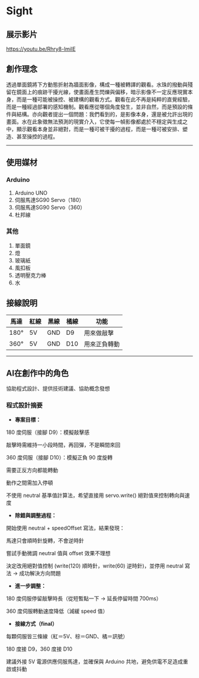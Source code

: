 # Sight
## 展示影片
https://youtu.be/Rhry8-lmiIE
## 創作理念
透過單面鏡將下方動態折射為牆面影像，構成一種被轉譯的觀看。水珠的撥動與殘留在鏡面上的痕跡干擾光線，使畫面產生閃爍與偏移，暗示影像不一定反應現實本身，而是一種可能被操控、被建構的觀看方式。觀看在此不再是純粹的直覺經驗，而是一種經過部署的感知機制。觀看應從哪個角度發生，並非自然，而是預設的條件與結構。亦向觀者提出一個問題：我們看到的，是影像本身，還是被允許出現的畫面。水在此象徵無法預測的現實介入，它使每一幀影像都處於不穩定與生成之中，顯示觀看本身並非絕對，而是一種可被干擾的過程，而是一種可被安排、塑造、甚至操控的過程。

---
## 使用媒材
### Arduino
1. Arduino UNO
2. 伺服馬達SG90 Servo（180）
3. 伺服馬達SG90 Servo（360）
4. 杜邦線
### 其他
1. 單面鏡
2. 燈
3. 玻璃紙
4. 風扣板
5. 透明壓克力棒
6. 水
## 接線說明
| 馬達   | 紅線 | 黑線 | 橘線 | 功能 |
| ---- | ---- | ---------- | ----- | ----- |
| 180° |  5V  |    GND     |   D9  |  用來做敲擊  |
| 360° |  5V  |    GND     |   D10   |  用來正負轉動  |

---
## AI在創作中的角色
協助程式設計、提供技術建議、協助概念發想
### 程式設計摘要
- **專案目標：**

180 度伺服（接腳 D9）：模擬敲擊感

敲擊時需維持一小段時間，再回彈，不是瞬間來回

360 度伺服（接腳 D10）：模擬正負 90 度旋轉
  
需要正反方向都能轉動

動作之間需加入停頓

不使用 neutral 基準值計算法，希望直接用 servo.write() 絕對值來控制轉向與速度

- **除錯與調整過程：**

開始使用 neutral + speedOffset 寫法，結果發現：

馬達只會順時針旋轉，不會逆時針

嘗試手動微調 neutral 值與 offset 效果不理想

決定改用絕對值控制 (write(120) 順時針，write(60) 逆時針)，並停用 neutral 寫法 → 成功解決方向問題

- **進一步調整：**

180 度伺服停留敲擊時長（從短暫點一下 → 延長停留時間 700ms）

360 度伺服轉動速度降低（減緩 speed 值）

- **接線方式（final）**

每顆伺服皆三條線（紅＝5V、棕＝GND、橘＝訊號）

180 度接 D9，360 度接 D10

建議外接 5V 電源供應伺服馬達，並確保與 Arduino 共地，避免供電不足造成重啟或抖動

